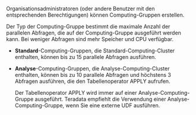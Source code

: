 Organisationsadministratoren (oder andere Benutzer mit den entsprechenden Berechtigungen) können Computing-Gruppen erstellen.

Der Typ der Computing-Gruppe bestimmt die maximale Anzahl der parallelen Abfragen, die auf der Computing-Gruppe ausgeführt werden kann. Bei weniger Abfragen sind mehr Speicher und CPU verfügbar.

-   **Standard**-Computing-Gruppen, die Standard-Computing-Cluster enthalten, können bis zu 15 parallele Abfragen ausführen.

-   **Analyse**-Computing-Gruppen, die Analyse-Computing-Cluster enthalten, können bis zu 10 parallele Abfragen und höchstens 3 Abfragen ausführen, die den Tabellenoperator APPLY aufrufen.

    Der Tabellenoperator APPLY wird immer auf einer Analyse-Computing-Gruppe ausgeführt. Teradata empfiehlt die Verwendung einer Analyse-Computing-Gruppe, wenn Sie eine externe UDF ausführen.
